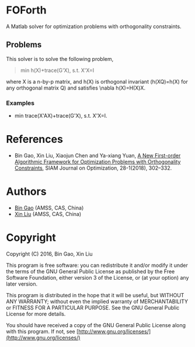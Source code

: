 # FOForth
A Matlab solver for optimization problems with orthogonality constraints.
## Problems
This solver is to solve the following problem,
> min h(X)+trace(G'X),
  s.t.  X'X=I
  
  where X is a n-by-p matrix, and h(X) is orthogonal invariant (h(XQ)=h(X) for any orthogonal matrix Q) and satisfies \nabla h(X)=H(X)X.
### Examples
+ min trace(X'AX)+trace(G'X), s.t.  X'X=I.

# References
+ Bin Gao, Xin Liu, Xiaojun Chen and Ya-xiang Yuan, [A New First-order Algorithmic Framework for Optimization Problems with Orthogonality Constraints](https://doi.org/10.1137/16M1098759), SIAM Journal on Optimization, 28-1(2018), 302–332. 

# Authors
+ [Bin Gao](https://www.gaobin.cc/) (AMSS, CAS, China)
+ [Xin Liu](http://lsec.cc.ac.cn/~liuxin/index.html) (AMSS, CAS, China)
# Copyright
Copyright (C) 2016, Bin Gao, Xin Liu

This program is free software: you can redistribute it and/or modify it under the terms of the GNU General Public License as published by the Free Software Foundation, either version 3 of the License, or (at your option) any later version.

This program is distributed in the hope that it will be useful, but WITHOUT ANY WARRANTY; without even the implied warranty of MERCHANTABILITY or FITNESS FOR A PARTICULAR PURPOSE. See the GNU General Public License for more details.

You should have received a copy of the GNU General Public License along with this program. If not, see [http://www.gnu.org/licenses/](http://www.gnu.org/licenses/)
